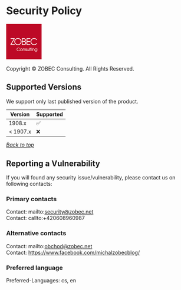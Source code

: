 # Security Policy

<a name="documenttitle"></a>

![ZOBEC Consulting logo](img\zobec-consulting-red-full-96x96.png "ZOBEC Consulting logo")

Copyright &copy; ZOBEC Consulting. All Rights Reserved.

## Supported Versions

We support only last published version of the product.

| Version  | Supported          |
| -------- | ------------------ |
| 1908.x   | :white_check_mark: |
| < 1907.x | :x:                |

[*Back to top*](#documenttitle)

## Reporting a Vulnerability

If you will found any security issue/vulnerability, please contact us on following contacts:

### Primary contacts

Contact: mailto:security@zobec.net  
Contact: callto:+420608960987

### Alternative contacts

Contact: mailto:obchod@zobec.net  
Contact: https://www.facebook.com/michalzobecblog/

### Preferred language

Preferred-Languages: cs, en
